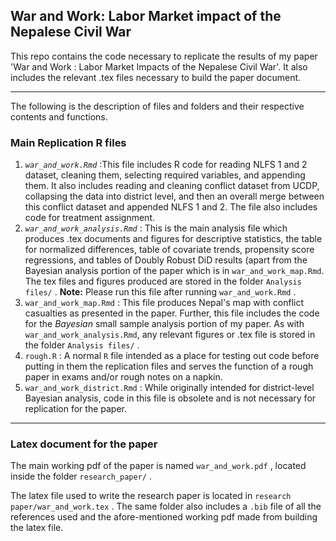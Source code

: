 ## War and Work: Labor Market impact of the Nepalese Civil War

This repo contains the code necessary to replicate the results of my paper 'War and Work : Labor Market Impacts of the Nepalese Civil War'. It also includes the relevant .tex files necessary to build the paper document.

------------------------------------------------------------------------

The following is the description of files and folders and their respective contents and functions.

### Main Replication R files

1.  *`war_and_work.Rmd`* :This file includes R code for reading NLFS 1 and 2 dataset, cleaning them, selecting required variables, and appending them. It also includes reading and cleaning conflict dataset from UCDP, collapsing the data into district level, and then an overall merge between this conflict dataset and appended NLFS 1 and 2. The file also includes code for treatment assignment.
2.  *`war_and_work_analysis.Rmd`* : This is the main analysis file which produces .tex documents and figures for descriptive statistics, the table for normalized differences, table of covariate trends, propensity score regressions, and tables of Doubly Robust DiD results (apart from the Bayesian analysis portion of the paper which is in `war_and_work_map.Rmd`. The tex files and figures produced are stored in the folder `Analysis files/` . **Note:** Please run this file after running `war_and_work.Rmd` .
3.  `war_and_work_map.Rmd` : This file produces Nepal's map with conflict casualties as presented in the paper. Further, this file includes the code for the *Bayesian* small sample analysis portion of my paper. As with `war_and_work_analysis.Rmd`, any relevant figures or .tex file is stored in the folder `Analysis files/` .
4.  `rough.R` : A normal `R` file intended as a place for testing out code before putting in them the replication files and serves the function of a rough paper in exams and/or rough notes on a napkin.
5.  `war_and_work_district.Rmd` : While originally intended for district-level Bayesian analysis, code in this file is obsolete and is not necessary for replication for the paper.

------------------------------------------------------------------------

### Latex document for the paper

The main working pdf of the paper is named `war_and_work.pdf` , located inside the folder `research_paper/` .

The latex file used to write the research paper is located in `research paper/war_and_work.tex` . The same folder also includes a `.bib` file of all the references used and the afore-mentioned working pdf made from building the latex file.
